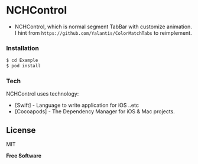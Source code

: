# NCHControl
  - NCHControl, which is normal segment TabBar with customize animation. I hint from `https://github.com/Yalantis/ColorMatchTabs` to reimplement. 
### Installation
```sh
$ cd Example
$ pod install
```

### Tech
NCHControl uses technology:

* [Swift] - Language to write application for iOS ..etc
* [Cocoapods] - The Dependency Manager for iOS & Mac projects.

License
----
MIT

**Free Software**
